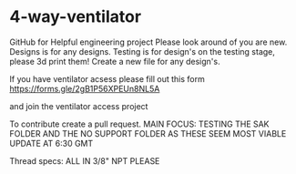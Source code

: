 # 4-way-ventilator
GitHub for Helpful engineering project
Please look around of you are new.
Designs is for any designs.
Testing is for design's on the testing stage, 
please 3d print them!
Create a new file for any design's.

If you have ventilator acsess please fill out this form https://forms.gle/2gB1P56XPEUn8NL5A

and join the ventilator access project

To contribute create a pull request.
MAIN FOCUS: TESTING THE SAK FOLDER AND THE NO SUPPORT FOLDER AS THESE SEEM MOST VIABLE UPDATE AT 6:30 GMT

Thread specs: ALL IN 3/8" NPT PLEASE

